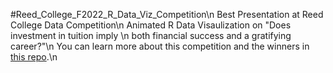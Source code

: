 #Reed_College_F2022_R_Data_Viz_Competition\n
Best Presentation at Reed College Data Competition\n
Animated R Data Visaulization on "Does investment in tuition imply \n both financial success and a gratifying career?"\n
You can learn more about this competition and the winners in [this repo](https://github.com/Reed-Statistics/data-viz-competition-2020).\n
